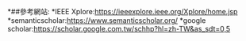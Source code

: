 *##參考網站:
  *IEEE Xplore:<https://ieeexplore.ieee.org/Xplore/home.jsp>
  *semanticscholar:<https://www.semanticscholar.org/>
  *google scholar:<https://scholar.google.com.tw/schhp?hl=zh-TW&as_sdt=0,5>

